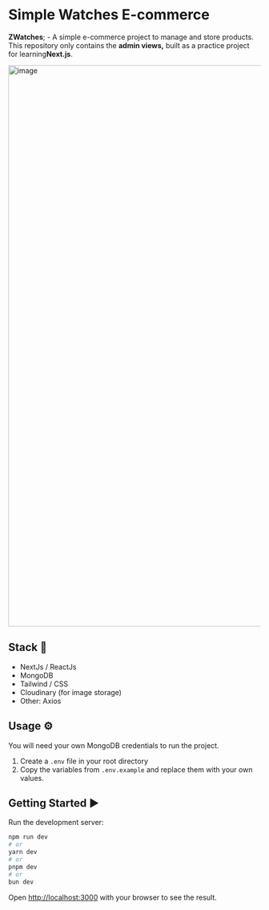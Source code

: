 # Simple Watches E-commerce

**ZWatches**; - A simple e-commerce project to manage and store products. This repository only contains the **admin views,** built as a practice project for learning**Next.js**.

<img width="1783" height="1120" alt="image" src="https://github.com/user-attachments/assets/ca90a464-9057-4a33-bd7d-d167a472cfcc" />

## Stack 🚀

- NextJs / ReactJs
- MongoDB
- Tailwind / CSS
- Cloudinary (for image storage)
- Other: Axios

## Usage ⚙️

You will need your own MongoDB credentials to run the project.

1. Create a `.env` file in your root directory
2. Copy the variables from  `.env.example`  and replace them with your own values.

## Getting Started ▶️

Run the development server:

```bash
npm run dev
# or
yarn dev
# or
pnpm dev
# or
bun dev
```

Open [http://localhost:3000](http://localhost:3000) with your browser to see the result.
